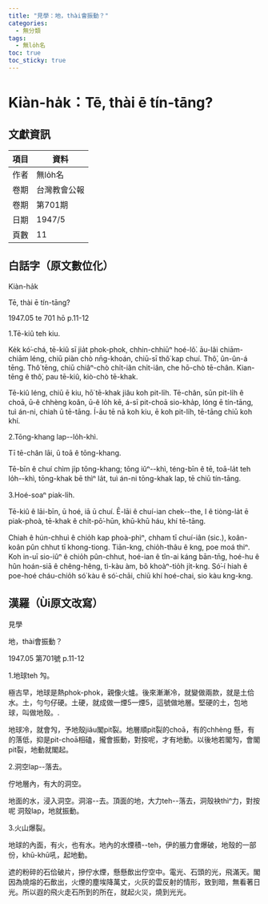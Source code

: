```yaml
---
title: "見學：地，thài會振動？"
categories:
  - 無分類
tags:
  - 無lo̍h名
toc: true
toc_sticky: true
---
```


# Kiàn-ha̍k：Tē, thài ē tín-tāng?

## 文獻資訊

| 項目 | 資料 |
|---|---|
| 作者 | 無lo̍h名 |
| 卷期 | 台灣教會公報 |
| 卷期 | 第701期 |
| 日期 | 1947/5 |
| 頁數 | 11 |

## 白話字（原文數位化）

Kiàn-ha̍k

Tē, thài ē tín-tāng?

1947.05 te 701 hō p.11-12

1.Tē-kiû teh kiu.

Ke̍k kó͘-chá, tē-kiû sī jia̍t phok-phok, chhin-chhiūⁿ hoé-lô͘. āu-lâi chiām-chiām léng, chiū piàn chò nn̄g-khoán, chiū-sī thô͘ kap chuí. Thô͘, ûn-ûn-á tēng. Thô͘ tēng, chiū chiâⁿ-chò chi̍t-iân chi̍t-iân, che hō-chò tē-chân. Kian-tēng ê thô͘, pau tē-kiû, kiò-chò tē-khak.

Tē-kiû léng, chiū ē kiu, hō͘ tē-khak jiâu koh pit-li̍h. Tē-chân, sūn pit-li̍h ê choā, ū-ê chhèng koân, ū-ê lo̍h kē, á-sī pit-choā sio-kha̍p, lóng ē tín-tāng, tuì án-ni, chiah ū tē-tāng. Í-āu tē nā koh kiu, ē koh pit-li̍h, tē-tāng chiū koh khí.

2.Tōng-khang lap--lo̍h-khì.

Tī tē-chân lāi, ū toā ê tōng-khang.

Tē-bīn ê chuí chìm ji̍p tōng-khang; tōng iûⁿ--khì, téng-bīn ê tē, toā-la̍t teh lo̍h--khì, tōng-khak bē thìⁿ la̍t, tuì án-ni tōng-khak lap, tē chiū tín-tāng.

3.Hoé-soaⁿ piak-li̍h.

Tē-kiû ê lāi-bīn, ū hoé, iā ū chuí. Ē-lāi ê chuí-ian chek--the, I ê tiòng-la̍t ē piak-phoà, tē-khak ê chi̍t-pō͘-hūn, khū-khū háu, khí tē-tāng.

Chiah ê hún-chhuì ê chio̍h kap phoà-phìⁿ, chham tī chuí-iân (sic.), koân-koân pûn chhut tī khong-tiong. Tiān-kng, chio̍h-thâu ê kng, poe moá thiⁿ. Koh in-uī sio-iûⁿ ê chio̍h pûn-chhut, hoé-ian ê tîn-ai káng bān-tn̄g, hoé-hu ê hûn hoán-siā ê chêng-hêng, tì-kàu àm, bô khoàⁿ-tio̍h ji̍t-kng. Só͘-í hiah ê poe-hoé cháu-chio̍h só͘ kàu ê só͘-chāi, chiū khí hoé-chai, sio kàu kng-kng.

## 漢羅（Ùi原文改寫）

見學

地，thài會振動？

1947.05 第701號 p.11-12

1.地球teh 勼。

極古早，地球是熱phok-phok，親像火爐。後來漸漸冷，就變做兩款，就是土佮水。土，勻勻仔硬。土硬，就成做一煙5一煙5，這號做地層。堅硬的土，包地球，叫做地殼。.

地球冷，就會勼，予地殼jiâu閣pit裂。地層順pit裂的choā，有的chhèng 懸，有的落低，抑是pit-choā相磕，攏會振動，對按呢，才有地動。以後地若閣勼，會閣pit裂，地動就閣起。

2.洞空lap--落去。

佇地層內，有大的洞空。

地面的水，浸入洞空。洞溶--去。頂面的地，大力teh--落去，洞殼袂thìⁿ力，對按呢 洞殼lap，地就振動。

3.火山爆裂。

地球的內面，有火，也有水。地內的水煙積--teh，伊的脹力會爆破，地殼的一部份，khū-khū吼，起地動。

遮的粉碎的石佮破片，摻佇水煙，懸懸歕出佇空中。電光、石頭的光，飛滿天。閣因為燒熔的石歕出，火煙的塵埃降萬丈，火灰的雲反射的情形，致到暗，無看著日光。所以遐的飛火走石所到的所在，就起火災，燒到光光。
